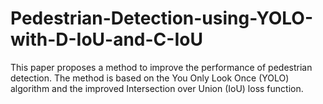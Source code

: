 # Pedestrian-Detection-using-YOLO-with-D-IoU-and-C-IoU
This paper proposes a method to improve the performance of pedestrian detection. The method is based on the You Only Look Once (YOLO) algorithm and the improved Intersection over Union (IoU) loss function.
